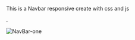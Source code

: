 This is a Navbar responsive create with css and js

.

![NavBar-one](https://user-images.githubusercontent.com/94860053/191025526-c56e4083-e911-4967-87f1-ea19936ab09e.png)
